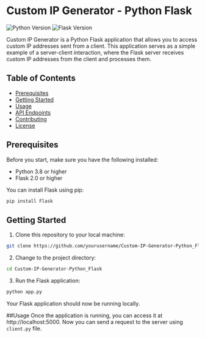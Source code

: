 # Custom IP Generator - Python Flask

![Python Version](https://img.shields.io/badge/Python-3.8%2B-brightgreen)
![Flask Version](https://img.shields.io/badge/Flask-2.0%2B-blue)

Custom IP Generator is a Python Flask application that allows you to access custom IP addresses sent from a client. This application serves as a simple example of a server-client interaction, where the Flask server receives custom IP addresses from the client and processes them.

## Table of Contents

- [Prerequisites](#prerequisites)
- [Getting Started](#getting-started)
- [Usage](#usage)
- [API Endpoints](#api-endpoints)
- [Contributing](#contributing)
- [License](#license)

## Prerequisites

Before you start, make sure you have the following installed:

- Python 3.8 or higher
- Flask 2.0 or higher

You can install Flask using pip:

```bash
pip install Flask
```

## Getting Started
1. Clone this repository to your local machine:
```bash
git clone https://github.com/yourusername/Custom-IP-Generator-Python_Flask.git
```

2. Change to the project directory:
```bash
cd Custom-IP-Generator-Python_Flask
```

3. Run the Flask application:
```bash
python app.py
```
Your Flask application should now be running locally.  

##Usage
Once the application is running, you can access it at http://localhost:5000. Now you can send a request to the server using ```client.py``` file.

